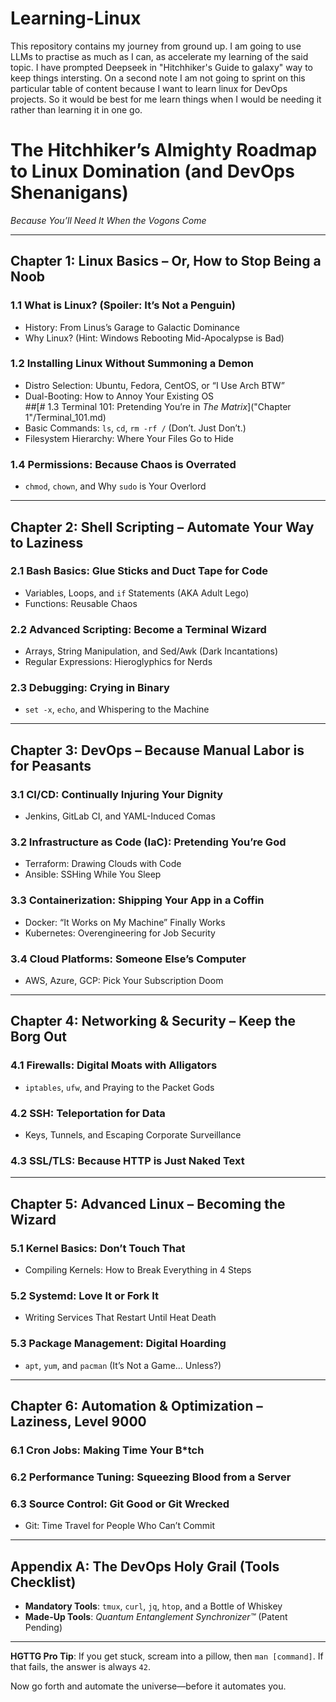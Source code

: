 # Learning-Linux
This repository contains my journey from ground up. I am going to use LLMs to practise as much as I can, as accelerate my learning of the said topic. I have prompted Deepseek in "Hitchhiker's Guide to galaxy" way to keep things intersting. On a second note I am not going to sprint on this particular table of content because I want to learn linux for DevOps projects. So it would be best for me learn things when I would be needing it rather than learning it in one go.

# **The Hitchhiker’s Almighty Roadmap to Linux Domination (and DevOps Shenanigans)**  
*Because You’ll Need It When the Vogons Come*  

---

## **Chapter 1: Linux Basics – Or, How to Stop Being a Noob**  
### 1.1 What is Linux? (Spoiler: It’s Not a Penguin)  
- History: From Linus’s Garage to Galactic Dominance  
- Why Linux? (Hint: Windows Rebooting Mid-Apocalypse is Bad)  
### 1.2 Installing Linux Without Summoning a Demon  
- Distro Selection: Ubuntu, Fedora, CentOS, or “I Use Arch BTW”  
- Dual-Booting: How to Annoy Your Existing OS  
##[# 1.3 Terminal 101: Pretending You’re in *The Matrix*]("Chapter 1"/Terminal_101.md)  
- Basic Commands: `ls`, `cd`, `rm -rf /` (Don’t. Just Don’t.)  
- Filesystem Hierarchy: Where Your Files Go to Hide  
### 1.4 Permissions: Because Chaos is Overrated  
- `chmod`, `chown`, and Why `sudo` is Your Overlord  

---

## **Chapter 2: Shell Scripting – Automate Your Way to Laziness**  
### 2.1 Bash Basics: Glue Sticks and Duct Tape for Code  
- Variables, Loops, and `if` Statements (AKA Adult Lego)  
- Functions: Reusable Chaos  
### 2.2 Advanced Scripting: Become a Terminal Wizard  
- Arrays, String Manipulation, and Sed/Awk (Dark Incantations)  
- Regular Expressions: Hieroglyphics for Nerds  
### 2.3 Debugging: Crying in Binary  
- `set -x`, `echo`, and Whispering to the Machine  

---

## **Chapter 3: DevOps – Because Manual Labor is for Peasants**  
### 3.1 CI/CD: Continually Injuring Your Dignity  
- Jenkins, GitLab CI, and YAML-Induced Comas  
### 3.2 Infrastructure as Code (IaC): Pretending You’re God  
- Terraform: Drawing Clouds with Code  
- Ansible: SSHing While You Sleep  
### 3.3 Containerization: Shipping Your App in a Coffin  
- Docker: “It Works on My Machine” Finally Works  
- Kubernetes: Overengineering for Job Security  
### 3.4 Cloud Platforms: Someone Else’s Computer  
- AWS, Azure, GCP: Pick Your Subscription Doom  

---

## **Chapter 4: Networking & Security – Keep the Borg Out**  
### 4.1 Firewalls: Digital Moats with Alligators  
- `iptables`, `ufw`, and Praying to the Packet Gods  
### 4.2 SSH: Teleportation for Data  
- Keys, Tunnels, and Escaping Corporate Surveillance  
### 4.3 SSL/TLS: Because HTTP is Just Naked Text  

---

## **Chapter 5: Advanced Linux – Becoming the Wizard**  
### 5.1 Kernel Basics: Don’t Touch That  
- Compiling Kernels: How to Break Everything in 4 Steps  
### 5.2 Systemd: Love It or Fork It  
- Writing Services That Restart Until Heat Death  
### 5.3 Package Management: Digital Hoarding  
- `apt`, `yum`, and `pacman` (It’s Not a Game… Unless?)  

---

## **Chapter 6: Automation & Optimization – Laziness, Level 9000**  
### 6.1 Cron Jobs: Making Time Your B*tch  
### 6.2 Performance Tuning: Squeezing Blood from a Server  
### 6.3 Source Control: Git Good or Git Wrecked  
- Git: Time Travel for People Who Can’t Commit  

---

## **Appendix A: The DevOps Holy Grail (Tools Checklist)**  
- **Mandatory Tools**: `tmux`, `curl`, `jq`, `htop`, and a Bottle of Whiskey  
- **Made-Up Tools**: *Quantum Entanglement Synchronizer™* (Patent Pending)  

---

**HGTTG Pro Tip**: If you get stuck, scream into a pillow, then `man [command]`. If that fails, the answer is always `42`.  

Now go forth and automate the universe—before it automates you.  
